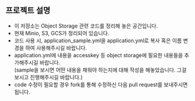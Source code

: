 ## 프로젝트 설명
- 이 저장소는 Object Storage 관련 코드를 정리해 놓은 공간입니다.
- 현재 Minio, S3, GCS가 정리되어 있습니다.
- 코드 사용 시, application_sample.yml을 application.yml로 복사 혹은 이름 변경을 하여 사용해주시길 바랍니다.
- application.yml에 내용을 accesskey 등 object storage에 필요한 내용들을 추가해주시길 바랍니다.<br/>
  (sample을 보시면 어떤 내용을 채워야 하는지에 대해 작성을 해놓았습니다. 그걸 보시고 진행해주시길 바랍니다.)
- code 수정이 필요할 경우 fork를 통해 수정하신 다음 pull request를 보내주시면 됩니다.
